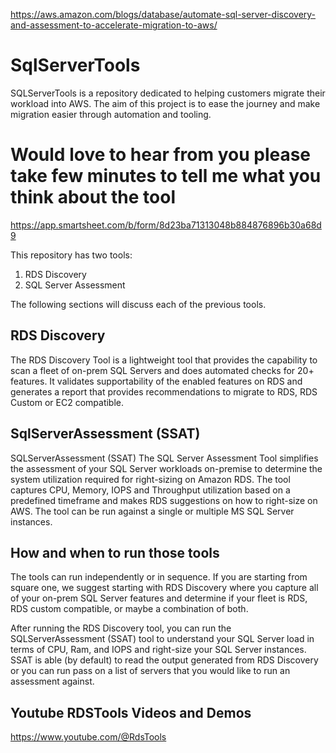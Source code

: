 https://aws.amazon.com/blogs/database/automate-sql-server-discovery-and-assessment-to-accelerate-migration-to-aws/

# SqlServerTools
SQLServerTools is a repository dedicated to helping customers migrate their workload into AWS. The aim of this project is to ease the journey and make migration easier through automation and tooling.
# Would love to hear from you  please take few minutes to tell me what you think about the tool
https://app.smartsheet.com/b/form/8d23ba71313048b884876896b30a68d9


This repository has two tools:


1. RDS Discovery
2. SQL Server Assessment

 
The following sections will discuss each of the previous tools.

## RDS Discovery 
The RDS Discovery Tool is a lightweight tool that provides the capability to scan a fleet of on-prem SQL Servers and does automated checks for 20+ features. It validates supportability of the enabled features on RDS and generates a report that provides recommendations to migrate to RDS, RDS Custom or EC2 compatible.

## SqlServerAssessment (SSAT)
SQLServerAssessment (SSAT) The SQL Server Assessment Tool simplifies the assessment of your SQL Server workloads on-premise to determine the system utilization required for right-sizing on Amazon RDS. The tool captures CPU, Memory, IOPS and Throughput utilization based on a predefined timeframe and makes RDS suggestions on how to right-size on AWS. The tool can be run against a single or multiple MS SQL Server instances.

## How and when to run those tools 
 The tools can run independently or in sequence. If you are starting from square one, we suggest starting with RDS Discovery where you capture all of your on-prem SQL Server features and determine if your fleet is RDS, RDS custom compatible, or maybe a combination of both.
 
After running the RDS Discovery tool, you can run the SQLServerAssessment (SSAT) tool to understand your SQL Server load in terms of CPU, Ram, and IOPS and right-size your SQL Server instances. SSAT is able (by default) to read the output generated from RDS Discovery or you can run pass on a list of servers that you would like to run an assessment against.
## Youtube RDSTools Videos and Demos 
https://www.youtube.com/@RdsTools



